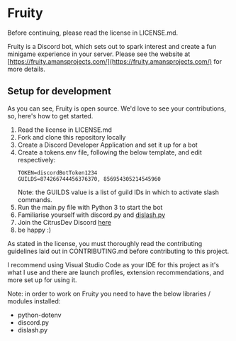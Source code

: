 # Fruity
Before continuing, please read the license in LICENSE.md.


Fruity is a Discord bot, which sets out to spark interest and create a fun minigame experience in your server. Please see the website at [https://fruity.amansprojects.com/](https://fruity.amansprojects.com/) for more details.

## Setup for development
As you can see, Fruity is open source. We'd love to see your contributions, so, here's how to get started.

1. Read the license in LICENSE.md
2. Fork and clone this repository locally
3. Create a Discord Developer Application and set it up for a bot
4. Create a tokens.env file, following the below template, and edit respectively:
    ```
    TOKEN=discordBotToken1234
    GUILDS=874266744456376370, 856954305214545960
    ```
    Note: the GUILDS value is a list of guild IDs in which to activate slash commands.
5. Run the main.py file with Python 3 to start the bot
6. Familiarise yourself with discord.py and [dislash.py](https://github.com/EQUENOS/dislash.py)
7. Join the CitrusDev Discord [here](https://dsc.gg/CitrusDev)
8. be happy :)

As stated in the license, you must thoroughly read the contributing guidelines laid out in CONTRIBUTING.md before contributing to this project.

I recommend using Visual Studio Code as your IDE for this project as it's what I use and there are launch profiles, extension recommendations, and more set up for using it.

Note: in order to work on Fruity you need to have the below libraries / modules installed:
* python-dotenv
* discord.py
* dislash.py
